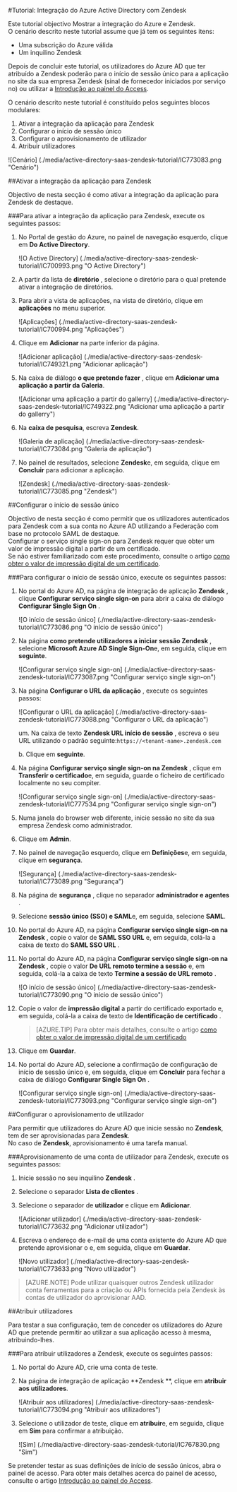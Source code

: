 <properties 
    pageTitle="Tutorial: Integração do Azure Active Directory com Zendesk | Microsoft Azure" 
    description="Saiba como utilizar Zendesk com o Azure Active Directory para permitir o início de sessão único, automatizado aprovisionamento e mais!." 
    services="active-directory" 
    authors="jeevansd"  
    documentationCenter="na" 
    manager="femila"/>
<tags 
    ms.service="active-directory" 
    ms.devlang="na" 
    ms.topic="article" 
    ms.tgt_pltfrm="na" 
    ms.workload="identity" 
    ms.date="09/09/2016" 
    ms.author="jeedes" />

#<a name="tutorial-azure-active-directory-integration-with-zendesk"></a>Tutorial: Integração do Azure Active Directory com Zendesk
  
Este tutorial objectivo Mostrar a integração do Azure e Zendesk.  
O cenário descrito neste tutorial assume que já tem os seguintes itens:

-   Uma subscrição do Azure válida
-   Um inquilino Zendesk
  
Depois de concluir este tutorial, os utilizadores do Azure AD que ter atribuído a Zendesk poderão para o início de sessão único para a aplicação no site da sua empresa Zendesk (sinal de fornecedor iniciados por serviço no) ou utilizar a [Introdução ao painel do Access](active-directory-saas-access-panel-introduction.md).
  
O cenário descrito neste tutorial é constituído pelos seguintes blocos modulares:

1.  Ativar a integração da aplicação para Zendesk
2.  Configurar o início de sessão único
3.  Configurar o aprovisionamento de utilizador
4.  Atribuir utilizadores

![Cenário] (./media/active-directory-saas-zendesk-tutorial/IC773083.png "Cenário")

##<a name="enabling-the-application-integration-for-zendesk"></a>Ativar a integração da aplicação para Zendesk
  
Objectivo de nesta secção é como ativar a integração da aplicação para Zendesk de destaque.

###<a name="to-enable-the-application-integration-for-zendesk-perform-the-following-steps"></a>Para ativar a integração da aplicação para Zendesk, execute os seguintes passos:

1.  No Portal de gestão do Azure, no painel de navegação esquerdo, clique em **Do Active Directory**.

    ![O Active Directory] (./media/active-directory-saas-zendesk-tutorial/IC700993.png "O Active Directory")

2.  A partir da lista de **diretório** , selecione o diretório para o qual pretende ativar a integração de diretórios.

3.  Para abrir a vista de aplicações, na vista de diretório, clique em **aplicações** no menu superior.

    ![Aplicações] (./media/active-directory-saas-zendesk-tutorial/IC700994.png "Aplicações")

4.  Clique em **Adicionar** na parte inferior da página.

    ![Adicionar aplicação] (./media/active-directory-saas-zendesk-tutorial/IC749321.png "Adicionar aplicação")

5.  Na caixa de diálogo **o que pretende fazer** , clique em **Adicionar uma aplicação a partir da Galeria**.

    ![Adicionar uma aplicação a partir do gallerry] (./media/active-directory-saas-zendesk-tutorial/IC749322.png "Adicionar uma aplicação a partir do gallerry")

6.  Na **caixa de pesquisa**, escreva **Zendesk**.

    ![Galeria de aplicação] (./media/active-directory-saas-zendesk-tutorial/IC773084.png "Galeria de aplicação")

7.  No painel de resultados, selecione **Zendesk**e, em seguida, clique em **Concluir** para adicionar a aplicação.

    ![Zendesk] (./media/active-directory-saas-zendesk-tutorial/IC773085.png "Zendesk")

##<a name="configuring-single-sign-on"></a>Configurar o início de sessão único
  
Objectivo de nesta secção é como permitir que os utilizadores autenticados para Zendesk com a sua conta no Azure AD utilizando a Federação com base no protocolo SAML de destaque.  
Configurar o serviço single sign-on para Zendesk requer que obter um valor de impressão digital a partir de um certificado.  
Se não estiver familiarizado com este procedimento, consulte o artigo [como obter o valor de impressão digital de um certificado](http://youtu.be/YKQF266SAxI).

###<a name="to-configure-single-sign-on-perform-the-following-steps"></a>Para configurar o início de sessão único, execute os seguintes passos:

1.  No portal do Azure AD, na página de integração de aplicação **Zendesk** , clique **Configurar serviço single sign-on** para abrir a caixa de diálogo **Configurar Single Sign On** .

    ![O início de sessão único] (./media/active-directory-saas-zendesk-tutorial/IC773086.png "O início de sessão único")

2.  Na página **como pretende utilizadores a iniciar sessão Zendesk** , selecione **Microsoft Azure AD Single Sign-On**e, em seguida, clique em **seguinte**.

    ![Configurar serviço single sign-on] (./media/active-directory-saas-zendesk-tutorial/IC773087.png "Configurar serviço single sign-on")

3.  Na página **Configurar o URL da aplicação** , execute os seguintes passos:

    ![Configurar o URL da aplicação] (./media/active-directory-saas-zendesk-tutorial/IC773088.png "Configurar o URL da aplicação")
  
    um. Na caixa de texto **Zendesk URL início de sessão** , escreva o seu URL utilizando o padrão seguinte:`https://<tenant-name>.zendesk.com`

    b. Clique em **seguinte**.



4.  Na página **Configurar serviço single sign-on na Zendesk** , clique em **Transferir o certificado**e, em seguida, guarde o ficheiro de certificado localmente no seu compiter.

    ![Configurar serviço single sign-on] (./media/active-directory-saas-zendesk-tutorial/IC777534.png "Configurar serviço single sign-on")

5.  Numa janela do browser web diferente, inicie sessão no site da sua empresa Zendesk como administrador.

6.  Clique em **Admin**.

7.  No painel de navegação esquerdo, clique em **Definições**e, em seguida, clique em **segurança**.

    ![Segurança] (./media/active-directory-saas-zendesk-tutorial/IC773089.png "Segurança")

8.  Na página de **segurança** , clique no separador **administrador e agentes** .

9.  Selecione **sessão único (SSO) e SAML**e, em seguida, selecione **SAML**.

10. No portal do Azure AD, na página **Configurar serviço single sign-on na Zendesk** , copie o valor de **SAML SSO URL** e, em seguida, colá-la a caixa de texto do **SAML SSO URL** .

11. No portal do Azure AD, na página **Configurar serviço single sign-on na Zendesk** , copie o valor **De URL remoto termine a sessão** e, em seguida, colá-la a caixa de texto **Termine a sessão de URL remoto** .

    ![O início de sessão único] (./media/active-directory-saas-zendesk-tutorial/IC773090.png "O início de sessão único")

12. Copie o valor de **impressão digital** a partir do certificado exportado e, em seguida, colá-la a caixa de texto de **Identificação de certificado** .

    >[AZURE.TIP] Para obter mais detalhes, consulte o artigo [como obter o valor de impressão digital de um certificado](http://youtu.be/YKQF266SAxI)

13. Clique em **Guardar**.

14. No portal do Azure AD, selecione a confirmação de configuração de início de sessão único e, em seguida, clique em **Concluir** para fechar a caixa de diálogo **Configurar Single Sign On** .

    ![Configurar serviço single sign-on] (./media/active-directory-saas-zendesk-tutorial/IC773093.png "Configurar serviço single sign-on")

##<a name="configuring-user-provisioning"></a>Configurar o aprovisionamento de utilizador
  
Para permitir que utilizadores do Azure AD que inicie sessão no **Zendesk**, tem de ser aprovisionadas para **Zendesk**.  
No caso de **Zendesk**, aprovisionamento é uma tarefa manual.

###<a name="to-provision-a-user-account-to-zendesk-perform-the-following-steps"></a>Aprovisionamento de uma conta de utilizador para Zendesk, execute os seguintes passos:

1.  Inicie sessão no seu inquilino **Zendesk** .

2.  Selecione o separador **Lista de clientes** .

3.  Selecione o separador de **utilizador** e clique em **Adicionar**.

    ![Adicionar utilizador] (./media/active-directory-saas-zendesk-tutorial/IC773632.png "Adicionar utilizador")

4.  Escreva o endereço de e-mail de uma conta existente do Azure AD que pretende aprovisionar o e, em seguida, clique em **Guardar**.

    ![Novo utilizador] (./media/active-directory-saas-zendesk-tutorial/IC773633.png "Novo utilizador")

>[AZURE.NOTE] Pode utilizar quaisquer outros Zendesk utilizador conta ferramentas para a criação ou APIs fornecida pela Zendesk às contas de utilizador do aprovisionar AAD.

##<a name="assigning-users"></a>Atribuir utilizadores
  
Para testar a sua configuração, tem de conceder os utilizadores do Azure AD que pretende permitir ao utilizar a sua aplicação acesso à mesma, atribuindo-lhes.

###<a name="to-assign-users-to-zendesk-perform-the-following-steps"></a>Para atribuir utilizadores a Zendesk, execute os seguintes passos:

1.  No portal do Azure AD, crie uma conta de teste.

2.  Na página de integração de aplicação **Zendesk **, clique em **atribuir aos utilizadores**.

    ![Atribuir aos utilizadores] (./media/active-directory-saas-zendesk-tutorial/IC773094.png "Atribuir aos utilizadores")

3.  Selecione o utilizador de teste, clique em **atribuir**e, em seguida, clique em **Sim** para confirmar a atribuição.

    ![Sim] (./media/active-directory-saas-zendesk-tutorial/IC767830.png "Sim")
  
Se pretender testar as suas definições de início de sessão únicos, abra o painel de acesso. Para obter mais detalhes acerca do painel de acesso, consulte o artigo [Introdução ao painel do Access](active-directory-saas-access-panel-introduction.md).
